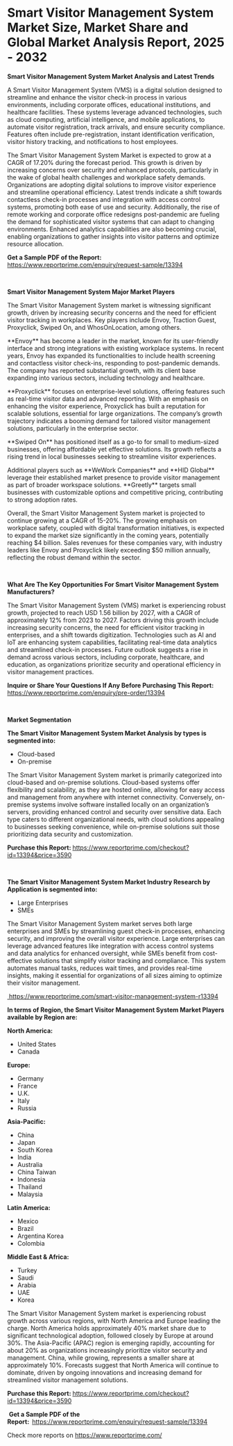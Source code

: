 <p><h1>Smart Visitor Management System Market Size, Market Share and Global Market Analysis Report, 2025 - 2032</h1></p><p><strong>Smart Visitor Management System Market Analysis and Latest Trends</strong></p>
<p><p>A Smart Visitor Management System (VMS) is a digital solution designed to streamline and enhance the visitor check-in process in various environments, including corporate offices, educational institutions, and healthcare facilities. These systems leverage advanced technologies, such as cloud computing, artificial intelligence, and mobile applications, to automate visitor registration, track arrivals, and ensure security compliance. Features often include pre-registration, instant identification verification, visitor history tracking, and notifications to host employees.</p><p>The Smart Visitor Management System Market is expected to grow at a CAGR of 17.20% during the forecast period. This growth is driven by increasing concerns over security and enhanced protocols, particularly in the wake of global health challenges and workplace safety demands. Organizations are adopting digital solutions to improve visitor experience and streamline operational efficiency. Latest trends indicate a shift towards contactless check-in processes and integration with access control systems, promoting both ease of use and security. Additionally, the rise of remote working and corporate office redesigns post-pandemic are fueling the demand for sophisticated visitor systems that can adapt to changing environments. Enhanced analytics capabilities are also becoming crucial, enabling organizations to gather insights into visitor patterns and optimize resource allocation.</p></p>
<p><strong>Get a Sample PDF of the Report:&nbsp;</strong> <a href="https://www.reportprime.com/enquiry/request-sample/13394?utm_campaign=2285&utm_medium=2&utm_source=Github&utm_content=ia&utm_term=20032025&utm_id=smart-visitor-management-system">https://www.reportprime.com/enquiry/request-sample/13394</a></p>
<p>&nbsp;</p>
<p><strong>Smart Visitor Management System Major Market Players</strong></p>
<p><p>The Smart Visitor Management System market is witnessing significant growth, driven by increasing security concerns and the need for efficient visitor tracking in workplaces. Key players include Envoy, Traction Guest, Proxyclick, Swiped On, and WhosOnLocation, among others.</p><p>**Envoy** has become a leader in the market, known for its user-friendly interface and strong integrations with existing workplace systems. In recent years, Envoy has expanded its functionalities to include health screening and contactless visitor check-ins, responding to post-pandemic demands. The company has reported substantial growth, with its client base expanding into various sectors, including technology and healthcare.</p><p>**Proxyclick** focuses on enterprise-level solutions, offering features such as real-time visitor data and advanced reporting. With an emphasis on enhancing the visitor experience, Proxyclick has built a reputation for scalable solutions, essential for large organizations. The company’s growth trajectory indicates a booming demand for tailored visitor management solutions, particularly in the enterprise sector.</p><p>**Swiped On** has positioned itself as a go-to for small to medium-sized businesses, offering affordable yet effective solutions. Its growth reflects a rising trend in local businesses seeking to streamline visitor experiences.</p><p>Additional players such as **WeWork Companies** and **HID Global** leverage their established market presence to provide visitor management as part of broader workspace solutions. **Greetly** targets small businesses with customizable options and competitive pricing, contributing to strong adoption rates.</p><p>Overall, the Smart Visitor Management System market is projected to continue growing at a CAGR of 15-20%. The growing emphasis on workplace safety, coupled with digital transformation initiatives, is expected to expand the market size significantly in the coming years, potentially reaching $4 billion. Sales revenues for these companies vary, with industry leaders like Envoy and Proxyclick likely exceeding $50 million annually, reflecting the robust demand within the sector.</p></p>
<p>&nbsp;</p>
<p><strong>What Are The Key Opportunities For Smart Visitor Management System Manufacturers?</strong></p>
<p><p>The Smart Visitor Management System (VMS) market is experiencing robust growth, projected to reach USD 1.56 billion by 2027, with a CAGR of approximately 12% from 2023 to 2027. Factors driving this growth include increasing security concerns, the need for efficient visitor tracking in enterprises, and a shift towards digitization. Technologies such as AI and IoT are enhancing system capabilities, facilitating real-time data analytics and streamlined check-in processes. Future outlook suggests a rise in demand across various sectors, including corporate, healthcare, and education, as organizations prioritize security and operational efficiency in visitor management practices.</p></p>
<p><strong>Inquire or Share Your Questions If Any Before Purchasing This Report:</strong> <a href="https://www.reportprime.com/enquiry/pre-order/13394?utm_campaign=2285&utm_medium=2&utm_source=Github&utm_content=ia&utm_term=20032025&utm_id=smart-visitor-management-system">https://www.reportprime.com/enquiry/pre-order/13394</a></p>
<p>&nbsp;</p>
<p><strong>Market Segmentation</strong></p>
<p><strong>The Smart Visitor Management System Market Analysis by types is segmented into:</strong></p>
<p><ul><li>Cloud-based</li><li>On-premise</li></ul></p>
<p><p>The Smart Visitor Management System market is primarily categorized into cloud-based and on-premise solutions. Cloud-based systems offer flexibility and scalability, as they are hosted online, allowing for easy access and management from anywhere with internet connectivity. Conversely, on-premise systems involve software installed locally on an organization’s servers, providing enhanced control and security over sensitive data. Each type caters to different organizational needs, with cloud solutions appealing to businesses seeking convenience, while on-premise solutions suit those prioritizing data security and customization.</p></p>
<p><strong>Purchase this Report:&nbsp;</strong><a href="https://www.reportprime.com/checkout?id=13394&price=3590&utm_campaign=2285&utm_medium=2&utm_source=Github&utm_content=ia&utm_term=20032025&utm_id=smart-visitor-management-system">https://www.reportprime.com/checkout?id=13394&price=3590</a></p>
<p>&nbsp;</p>
<p><strong>The Smart Visitor Management System Market Industry Research by Application is segmented into:</strong></p>
<p><ul><li>Large Enterprises</li><li>SMEs</li></ul></p>
<p><p>The Smart Visitor Management System market serves both large enterprises and SMEs by streamlining guest check-in processes, enhancing security, and improving the overall visitor experience. Large enterprises can leverage advanced features like integration with access control systems and data analytics for enhanced oversight, while SMEs benefit from cost-effective solutions that simplify visitor tracking and compliance. This system automates manual tasks, reduces wait times, and provides real-time insights, making it essential for organizations of all sizes aiming to optimize their visitor management.</p></p>
<p><a href="https://www.reportprime.com/smart-visitor-management-system-r13394?utm_campaign=2285&utm_medium=2&utm_source=Github&utm_content=ia&utm_term=20032025&utm_id=smart-visitor-management-system">&nbsp;https://www.reportprime.com/smart-visitor-management-system-r13394</a></p>
<p><strong>In terms of Region, the Smart Visitor Management System Market Players available by Region are:</strong></p>
<p>
    <p> <strong> North America: </strong>
        <ul>
            <li>United States</li>
            <li>Canada</li>
        </ul>
        </p> 
    <p> <strong> Europe: </strong>
        <ul>
            <li>Germany</li>
            <li>France</li>
            <li>U.K.</li>
            <li>Italy</li>
            <li>Russia</li>
        </ul>
        </p> 
    <p> <strong> Asia-Pacific: </strong>
        <ul>
            <li>China</li>
            <li>Japan</li>
            <li>South Korea</li>
            <li>India</li>
            <li>Australia</li>
            <li>China Taiwan</li>
            <li>Indonesia</li>
            <li>Thailand</li>
            <li>Malaysia</li>
        </ul>
        </p> 
    <p> <strong> Latin America: </strong>
        <ul>
            <li>Mexico</li>
            <li>Brazil</li>
            <li>Argentina Korea</li>
            <li>Colombia</li>
        </ul>
        </p> 
    <p> <strong> Middle East & Africa: </strong>
        <ul>
            <li>Turkey</li>
            <li>Saudi</li>
            <li>Arabia</li>
            <li>UAE</li>
            <li>Korea</li>
        </ul>
    </p>
    </p>
<p><p>The Smart Visitor Management System market is experiencing robust growth across various regions, with North America and Europe leading the charge. North America holds approximately 40% market share due to significant technological adoption, followed closely by Europe at around 30%. The Asia-Pacific (APAC) region is emerging rapidly, accounting for about 20% as organizations increasingly prioritize visitor security and management. China, while growing, represents a smaller share at approximately 10%. Forecasts suggest that North America will continue to dominate, driven by ongoing innovations and increasing demand for streamlined visitor management solutions.</p></p>
<p><strong>Purchase this Report: </strong><a href="https://www.reportprime.com/checkout?id=13394&price=3590&utm_campaign=2285&utm_medium=2&utm_source=Github&utm_content=ia&utm_term=20032025&utm_id=smart-visitor-management-system">https://www.reportprime.com/checkout?id=13394&price=3590</a></p>
<p>&nbsp;<strong>Get a Sample PDF of the Report:&nbsp;&nbsp;</strong><a href="https://www.reportprime.com/enquiry/request-sample/13394?utm_campaign=2285&utm_medium=2&utm_source=Github&utm_content=ia&utm_term=20032025&utm_id=smart-visitor-management-system">https://www.reportprime.com/enquiry/request-sample/13394</a></p>
<p><strong></strong></p>
<p>Check more reports on <a href="https://www.reportprime.com/?utm_campaign=2285&utm_medium=2&utm_source=Github&utm_content=ia&utm_term=20032025&utm_id=smart-visitor-management-system">https://www.reportprime.com/</a></p>